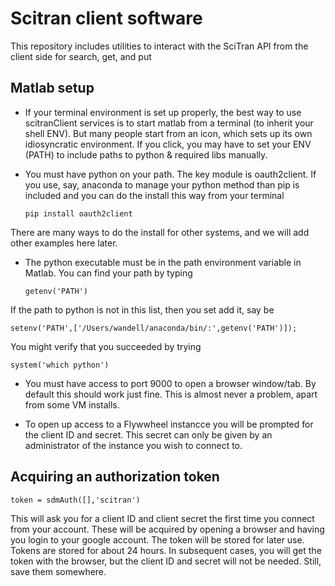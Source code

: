 # Scitran client software

This repository includes utilities to interact with the SciTran API from the client side for search, get, and put

## Matlab setup

* If your terminal environment is set up properly, the best way to use scitranClient services is to start matlab from a terminal (to inherit your shell ENV). But many people start from an icon, which sets up its own idiosyncratic environment. If you click, you may have to set your ENV (PATH) to include paths to python & required libs manually.

* You must have python on your path. The key module is oauth2client.  If you use, say, anaconda to manage your python method than pip is included and you can do the install this way from your terminal
   ```
   pip install oauth2client
   ```
There are many ways to do the install for other systems, and we will add other examples here later.

* The python executable must be in the path environment variable in Matlab.  You can find your path by typing
   ```
   getenv('PATH')
   ```
If the path to python is not in this list, then you set add it, say be
   ```
   setenv('PATH',['/Users/wandell/anaconda/bin/:',getenv('PATH')]);
   ```
You might verify that you succeeded by trying
   ```
   system('which python')
   ```
* You must have access to port 9000 to open a browser window/tab. By default this should work just fine. This is almost never a problem, apart from some VM installs.

* To open up access to a Flywwheel instancce you will be prompted for the client ID and secret. 
This secret can only be given by an administrator of the instance you wish to connect to.

## Acquiring an authorization token

```token = sdmAuth([],'scitran')```

This will ask you for a client ID and client secret the first time you connect from your account.  These will be acquired by opening a browser and having you login to your google account. The token will be stored for later use. Tokens are stored for about 24 hours. In subsequent cases, you will get the token with the browser, but the client ID and secret will not be needed.  Still, save them somewhere.

